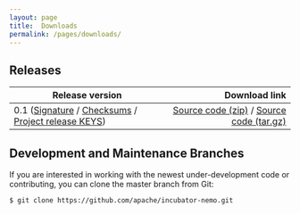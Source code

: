 ```yaml
---
layout: page
title:  Downloads
permalink: /pages/downloads/
---
```


## Releases

| Release version | Download link |
| --------------- | ------------: |
| 0.1 ([Signature](https://dist.apache.org/repos/dist/dev/incubator/nemo/0.1-incubating/apache-nemo-0.1-incubating-rc2.tar.gz.asc) / [Checksums](https://dist.apache.org/repos/dist/dev/incubator/nemo/0.1-incubating/apache-nemo-0.1-incubating-rc2.tar.gz.sha512) / [Project release KEYS](https://dist.apache.org/repos/dist/dev/incubator/nemo/KEYS)) | [Source code (zip)](https://github.com/apache/incubator-nemo/archive/v0.1.zip) / [Source code (tar.gz)](https://github.com/apache/incubator-nemo/archive/v0.1.tar.gz) |


## Development and Maintenance Branches

If you are interested in working with the newest under-development code or contributing, you can clone the master branch from Git:

```
$ git clone https://github.com/apache/incubator-nemo.git
```
